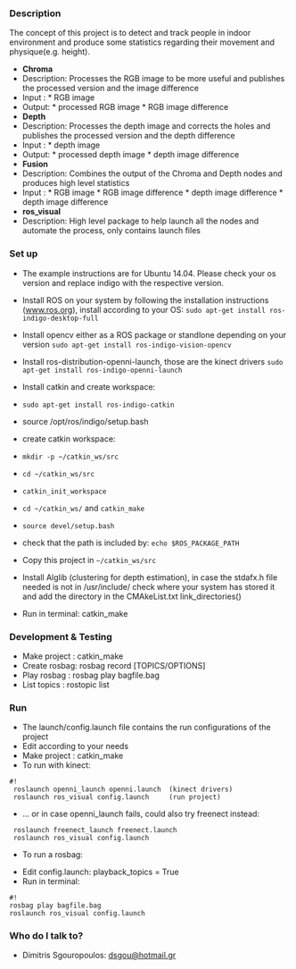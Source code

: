 ### Description ###
The concept of this project is to detect and track people in indoor environment and produce some statistics regarding
their movement and physique(e.g. height).


* **Chroma**
 * Description: 
   Processes the RGB image to be more useful and publishes the processed version and the image difference  
 * Input : 
 	   * RGB image
 * Output: 
 	   * processed RGB image
	   * RGB image difference
* **Depth**
 * Description: 
   Processes the depth image and corrects the holes and publishes the processed version and the depth difference
 * Input : 
  	   * depth image
 * Output: 
 	   * processed depth image
  	   * depth image difference
* **Fusion**
 * Description: Combines the output of the Chroma and Depth nodes and produces high level statistics
 * Input : 
  	   * RGB image
	   * RGB image difference
	   * depth image difference
	   * depth image difference
* **ros_visual**
 * Description: High level package to help launch all the nodes and automate the process, only contains launch files
  
### Set up ###

* The example instructions are for Ubuntu 14.04. Please check your os version and replace indigo with the respective version.

* Install ROS on your system by following the installation instructions (www.ros.org), install according to your OS: ```sudo apt-get install ros-indigo-desktop-full ```
* Install opencv either as a ROS package or standlone depending on your version ```sudo apt-get install ros-indigo-vision-opencv```
* Install ros-distribution-openni-launch, those are the kinect drivers ```sudo apt-get install ros-indigo-openni-launch```
* Install catkin and create workspace:
 *  ```sudo apt-get install ros-indigo-catkin```
 * source /opt/ros/indigo/setup.bash
 * create catkin workspace:
  * ```mkdir -p ~/catkin_ws/src```
  * ```cd ~/catkin_ws/src```
  * ```catkin_init_workspace```
  * ```cd ~/catkin_ws/``` and ```catkin_make```
  * ```source devel/setup.bash```
  * check that the path is included by: ```echo $ROS_PACKAGE_PATH```
* Copy this project in ```~/catkin_ws/src```
* Install Alglib (clustering for depth estimation), in case the stdafx.h file needed is not in /usr/include/
check where your system has  stored it and add the directory in the CMAkeList.txt link_directories()
* Run in terminal: catkin_make

### Development & Testing ###
* Make project : catkin_make
* Create rosbag: rosbag record [TOPICS/OPTIONS] 
* Play rosbag  : rosbag play bagfile.bag
* List topics  : rostopic list


### Run ###
* The launch/config.launch file contains the run configurations of the project
* Edit according to your needs
* Make project : catkin_make
* To run with kinect:
      
```
#!
 roslaunch openni_launch openni.launch	(kinect drivers)
 roslaunch ros_visual config.launch		(run project)
```

* ... or in case openni_launch fails, could also try freenect instead:
```
 roslaunch freenect_launch freenect.launch
 roslaunch ros_visual config.launch
```

* To run a rosbag:
- Edit config.launch: playback_topics = True
- Run in terminal:
```
#!
rosbag play bagfile.bag
roslaunch ros_visual config.launch	
```

### Who do I talk to? ###

* Dimitris Sgouropoulos: dsgou@hotmail.gr
